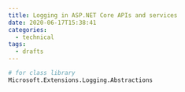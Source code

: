 ```yaml
---
title: Logging in ASP.NET Core APIs and services
date: 2020-06-17T15:38:41
categories:
  - technical
tags:
  - drafts
---
```



```bash
# for class library
Microsoft.Extensions.Logging.Abstractions
```

